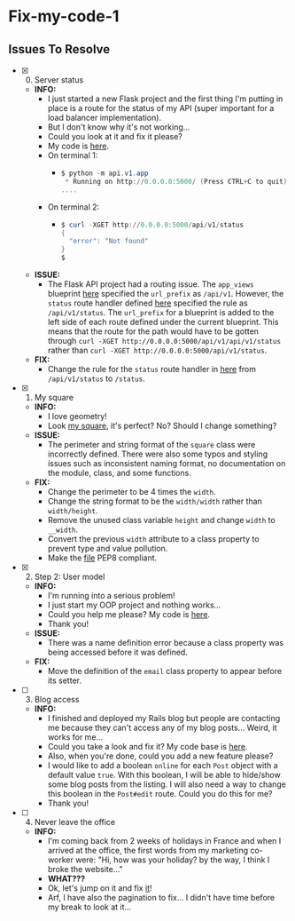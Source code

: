 # Fix-my-code-1

## Issues To Resolve

+ [x] 0. Server status
  + **INFO:**
    + I just started a new Flask project and the first thing I'm putting in place is a route for the status of my API (super important for a load balancer implementation).
    + But I don't know why it's not working…
    + Could you look at it and fix it please?
    + My code is [here](status_server/).
    + On terminal 1:
      + ```powershell
        $ python -m api.v1.app
         * Running on http://0.0.0.0:5000/ (Press CTRL+C to quit)
        ....
        ```
    + On terminal 2:
      + ```powershell
        $ curl -XGET http://0.0.0.0:5000/api/v1/status
        {
          "error": "Not found"
        }
        $
        ```
  + **ISSUE:**
    + The Flask API project had a routing issue. The `app_views` blueprint [here](status_server/api/v1/views/__init__.py) specified the `url_prefix` as `/api/v1`. However, the `status` route handler defined [here](status_server/api/v1/views/index.py) specified the rule as `/api/v1/status`. The `url_prefix` for a blueprint is added to the left side of each route defined under the current blueprint. This means that the route for the path would have to be gotten through `curl -XGET http://0.0.0.0:5000/api/v1/api/v1/status` rather than `curl -XGET http://0.0.0.0:5000/api/v1/status`.
  + **FIX:**
    + Change the rule for the `status` route handler in [here](status_server/api/v1/views/index.py) from `/api/v1/status` to `/status`.

+ [x] 1. My square
  + **INFO:**
    + I love geometry!
    + Look [my square](square.py), it's perfect? No? Should I change something?
  + **ISSUE:**
    + The perimeter and string format of the `square` class were incorrectly defined. There were also some typos and styling issues such as inconsistent naming format, no documentation on the module, class, and some functions.
  + **FIX:**
    + Change the perimeter to be 4 times the `width`.
    + Change the string format to be the `width/width` rather than `width/height`.
    + Remove the unused class variable `height` and change `width` to `__width`.
    + Convert the previous `width` attribute to a class property to prevent type and value pollution.
    + Make the [file](square.py) PEP8 compliant.

+ [x] 2. Step 2: User model
  + **INFO:**
    + I'm running into a serious problem!
    + I just start my OOP project and nothing works…
    + Could you help me please? My code is [here](user.py).
    + Thank you!
  + **ISSUE:**
    + There was a name definition error because a class property was being accessed before it was defined.
  + **FIX:**
    + Move the definition of the `email` class property to appear before its setter.

+ [ ] 3. Blog access
  + **INFO:**
    + I finished and deployed my Rails blog but people are contacting me because they can't access any of my blog posts… Weird, it works for me…
    + Could you take a look and fix it? My code base is [here](blog/).
    + Also, when you're done, could you add a new feature please?
    + I would like to add a boolean `online` for each `Post` object with a default value `true`. With this boolean, I will be able to hide/show some blog posts from the listing. I will also need a way to change this boolean in the `Post#edit` route. Could you do this for me?
    + Thank you!

+ [ ] 4. Never leave the office
  + **INFO:**
    + I'm coming back from 2 weeks of holidays in France and when I arrived at the office, the first words from my marketing co-worker were: "Hi, how was your holiday? by the way, I think I broke the website…"
    + **WHAT???**
    + Ok, let's jump on it and fix [it](react-blog/)!
    + Arf, I have also the pagination to fix… I didn't have time before my break to look at it…
